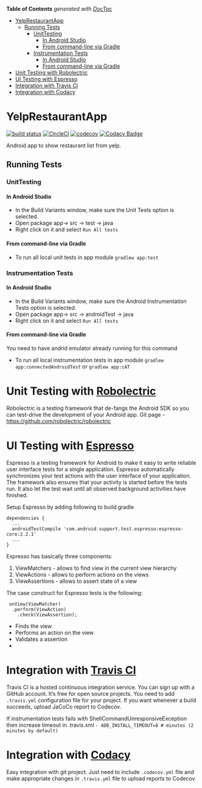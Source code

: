 <!-- START doctoc generated TOC please keep comment here to allow auto update -->
<!-- DON'T EDIT THIS SECTION, INSTEAD RE-RUN doctoc TO UPDATE -->
**Table of Contents**  *generated with [DocToc](https://github.com/thlorenz/doctoc)*

- [YelpRestaurantApp](#yelprestaurantapp)
  - [Running Tests](#running-tests)
    - [UnitTesting](#unittesting)
      - [In Android Studio](#in-android-studio)
      - [From command-line via Gradle](#from-command-line-via-gradle)
    - [Instrumentation Tests](#instrumentation-tests0)
      - [In Android Studio](#in-android-studio-1)
      - [From command-line via Gradle](#from-command-line-via-gradle-1)
- [Unit Testing with Robolectric](#unit-testing-with-robolectric)
- [UI Testing with Espresso](#ui-testing-with-espresso)
- [Integration with Travis CI](#integration-with-travis-ci)
- [Integration with Codacy](#integration-with-codacy)

<!-- END doctoc generated TOC please keep comment here to allow auto update -->

# YelpRestaurantApp

[![build status](https://travis-ci.org/nishashirawala/YelpRestaurantApp.svg?branch=master)](https://travis-ci.org/nishashirawala/YelpRestaurantApp)
[![CircleCI](https://circleci.com/gh/nishashirawala/YelpRestaurantApp.svg?style=svg)](https://circleci.com/gh/nishashirawala/YelpRestaurantApp)
[![codecov](https://codecov.io/gh/nishashirawala/YelpRestaurantApp/branch/master/graph/badge.svg)](https://codecov.io/gh/nishashirawala/YelpRestaurantApp)
[![Codacy Badge](https://api.codacy.com/project/badge/Grade/e948f0d7b8cf4b0f8ac6a113df8f7a0e)](https://www.codacy.com/app/nishashirawala/YelpRestaurantApp)

Android app to show restaurant list from yelp.

## Running Tests 
### UnitTesting
#### In Android Studio
- In the Build Variants window, make sure the Unit Tests option is selected.
- Open package app-> src -> test -> java
- Right click on it and select ```Run All tests```

#### From command-line via Gradle
- To run all local unit tests in app module ```gradlew app:test```

### Instrumentation Tests
#### In Android Studio
- In the Build Variants window, make sure the Android Instrumentation Tests option is selected.
- Open package app-> src -> androidTest -> java 
- Right click on it and select ```Run All tests```

#### From command-line via Gradle
You need to have andrid emulator already running for this command
- To run all local instrumentation tests in app module ```gradlew app:connectedAndroidTest``` or ```gradlew app:cAT```

# Unit Testing with [Robolectric](http://robolectric.org/)
Robolectric is a testing framework that de-fangs the Android SDK so you can test-drive the development of your Android app.
Git page - https://github.com/robolectric/robolectric

# UI Testing with [Espresso](https://google.github.io/android-testing-support-library/docs/espresso/)
Espresso is a testing framework for Android to make it easy to write reliable user interface tests for a single application. 
Espresso automatically synchronizes your test actions with the user interface of your application. The framework also ensures that your activity is started before the tests run. It also let the test wait until all observed background activities have finished.

Setup Espresso by adding following to build.gradle
```
dependencies {
  ...
  androidTestCompile 'com.android.support.test.espresso:espresso-core:2.2.1'
  ...
}
```

Espresso has basically three components:

1. ViewMatchers - allows to find view in the current view hierarchy
2. ViewActions - allows to perform actions on the views
3. ViewAssertions - allows to assert state of a view

The case construct for Espresso tests is the following:

     onView(ViewMatcher)    
      .perform(ViewAction)   
        .check(ViewAssertion); 
  -  Finds the view
  -  Performs an action on the view
  -  Validates a assertion
  -  
  
# Integration with [Travis CI](https://travis-ci.org/)
Travis CI is a hosted continuous integration service. You can sign up with a GitHub account. It’s free for open source projects.
You need to add ```.travis.yml``` configuration file for your project. If you want whenever a build succeeds, upload JaCoCo report to Codecov.

If instrumentation tests fails with ShellCommandUnresponsiveException then increase timeout in .travis.xml 
 ```- ADB_INSTALL_TIMEOUT=8 # minutes (2 minutes by default)```

# Integration with [Codacy](https://www.codacy.com/)
Easy integration with git project. Just need to include ```.codecov.yml``` file and make appropriate changes in ```.travis.yml``` file to upload reports to Codecov
